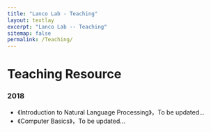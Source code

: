 ```yaml
---
title: "Lanco Lab - Teaching"
layout: textlay
excerpt: "Lanco Lab -- Teaching"
sitemap: false
permalink: /Teaching/
---
```


# Teaching Resource

### 2018
* 《Introduction to Natural Language Processing》，To be updated...
* 《Computer Basics》，To be updated...
